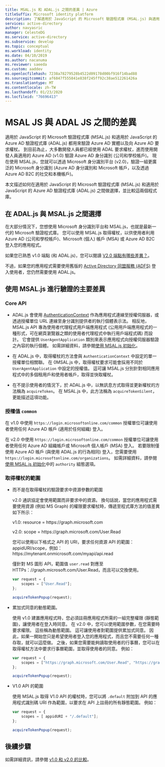 ```yaml
---
title: MSAL.js 和 ADAL.js 之間的差異 | Azure
titleSuffix: Microsoft identity platform
description: 了解適用於 JavaScript 的 Microsoft 驗證程式庫 (MSAL.js) 與適用於 JavaScript 的 Azure AD 驗證程式庫 (ADAL.js) 之間的差異，以及如何選擇要使用哪一個。
services: active-directory
author: navyasric
manager: CelesteDG
ms.service: active-directory
ms.subservice: develop
ms.topic: conceptual
ms.workload: identity
ms.date: 04/10/2019
ms.author: nacanuma
ms.reviewer: saeeda
ms.custom: aaddev
ms.openlocfilehash: 7238a78279528b4522d09178d00bf916f14bad88
ms.sourcegitcommit: af6847f555841e838f245ff92c38ae512261426a
ms.translationtype: MT
ms.contentlocale: zh-TW
ms.lasthandoff: 01/23/2020
ms.locfileid: "76696413"
---
```

# <a name="differences-between-msal-js-and-adal-js"></a>MSAL JS 與 ADAL JS 之間的差異

適用於 JavaScript 的 Microsoft 驗證程式庫 (MSAL.js) 和適用於 JavaScript 的 Azure AD 驗證程式庫 (ADAL.js) 都用來驗證 Azure AD 實體以及向 Azure AD 要求權杖。 到目前為止，大多數開發人員都已經使用 ADAL 要求權杖，進而使用開發人員適用的 Azure AD (v1.0) 驗證 Azure AD 身分識別 (公司和學校帳戶)。 現在使用 MSAL.js，您就可以透過 Microsoft 身分識別平台 (v2.0)，驗證一組更廣泛的 Microsoft 身分識別 (Azure AD 身分識別和 Microsoft 帳戶，以及透過 Azure AD B2C 的社交和本機帳戶)。

本文描述如何在適用於 JavaScript 的 Microsoft 驗證程式庫 (MSAL.js) 和適用於 JavaScript 的 Azure AD 驗證程式庫 (ADAL.js) 之間做選擇，並比較這兩個程式庫。

## <a name="choosing-between-adaljs-and-msaljs"></a>在 ADAL.js 與 MSAL.js 之間選擇

在大部分情況下，您想使用 Microsoft 身分識別平台和 MSAL.js，也就是最新一代的 Microsoft 驗證程式庫。 您可以使用 MSAL.js 取得權杖，以供使用者利用 Azure AD (公司和學校帳戶)、Microsoft (個人) 帳戶 (MSA) 或 Azure AD B2C 登入您的應用程式。

如果您已熟悉 v1.0 端點 (和 ADAL.js)，您可以閱讀 [V2.0 端點有哪些差異？](active-directory-v2-compare.md)。

不過，如果您的應用程式需要使用舊版的 [Active Directory 同盟服務 (ADFS)](/windows-server/identity/active-directory-federation-services) 登入使用者，您仍然需要使用 ADAL.js。

## <a name="key-differences-in-authentication-with-msaljs"></a>使用 MSAL.js 進行驗證的主要差異

### <a name="core-api"></a>Core API

* ADAL.js 會使用 [AuthenticationContext](https://github.com/AzureAD/azure-activedirectory-library-for-js/wiki/Config-authentication-context#authenticationcontext) 作為應用程式連線至授權伺服器，或透過授權單位 URL 連線至身分識別提供者的執行個體表示法。 相反地，MSAL.js API 專為使用者代理程式用戶端應用程式 (公用用戶端應用程式的一種形式，可在網頁瀏覽器之類的使用者代理程式中執行用戶端程式碼) 而設計。 它會提供 `UserAgentApplication` 類別來表示應用程式向授權伺服器驗證之內容的執行個體。 如需詳細資料，請參閱[使用 MSAL.js 初始化](msal-js-initializing-client-applications.md)。

* 在 ADAL.js 中，取得權杖的方法會與 `AuthenticationContext` 中設定的單一授權單位相關聯。 在 0MSAL.js 中，取得權杖要求可能會採用不同於 `UserAgentApplication` 中設定的授權值。 這可讓 MSAL.js 分別針對相同應用程式中的多個租用戶和使用者帳戶，取得並快取權杖。

* 在不提示使用者的情況下，於 ADAL.js 中，以無訊息方式取得並更新權杖的方法稱為 `acquireToken`。 在 MSAL.js 中，此方法稱為 `acquireTokenSilent`，更能描述這項功能。

### <a name="authority-value-common"></a>授權值 `common`

在 v1.0 中使用 `https://login.microsoftonline.com/common` 授權單位可讓使用者使用任何 Azure AD 帳戶 (適用於任何組織) 登入。

在 v2.0 中使用 `https://login.microsoftonline.com/common` 授權單位可讓使用者使用任何 Azure AD 組織帳戶或 Microsoft 個人帳戶 (MSA) 登入。 若要限制僅使用 Azure AD 帳戶 (與使用 ADAL.js 的行為相同) 登入，您需要使用 `https://login.microsoftonline.com/organizations`。 如需詳細資料，請參閱[使用 MSAL.js 初始化](msal-js-initializing-client-applications.md)中的 `authority` 組態選項。

### <a name="scopes-for-acquiring-tokens"></a>取得權杖的範圍
* 而不是在取得權杖的驗證要求中資源參數的範圍

    v2.0 通訊協定會使用範圍而非要求中的資源。 換句話說，當您的應用程式需要使用資源 (例如 MS Graph) 的權限要求權杖時，傳遞至程式庫方法的值差異如下所示：

    v1.0: resource = https\://graph.microsoft.com

    v2.0: scope = https\://graph.microsoft.com/User.Read

    您可以使用以下格式之 API 的 URI，要求任何資源 API 的範圍：appidURI/scope，例如：https:\//mytenant.onmicrosoft.com/myapi/api.read

    僅針對 MS 圖形 API，範圍值 `user.read` 對應至 HTTPs：\//graph.microsoft.com/User.Read，而且可以交換使用。

    ```javascript
    var request = {
        scopes = ["User.Read"];
    };

    acquireTokenPopup(request);   
    ```

* 累加式同意的動態範圍。

    使用 v1.0 建置應用程式時，您必須註冊應用程式所需的一組完整權限 (靜態範圍)，讓使用者在登入時同意。 在 v2.0 中，您可以使用範圍參數，在您需要時要求權限。 這些稱為動態範圍。 這可讓使用者對範圍提供累加式同意。 因此，如果一開始您只是希望使用者登入您的應用程式，而且您不需要任何一種存取，就可以這麼做。 之後，如果您需要能夠讀取使用者的行事曆，您可以在取得權杖方法中要求行事曆範圍，並取得使用者的同意。 例如：

    ```javascript
    var request = {
        scopes = ["https://graph.microsoft.com/User.Read", "https://graph.microsoft.com/Calendar.Read"];
    };

    acquireTokenPopup(request);   
    ```

* V1.0 API 的範圍

    使用 MSAL.js 取得 V1.0 API 的權杖時，您可以將 `.default` 附加到 API 的應用程式識別碼 URI 作為範圍，以要求在 API 上註冊的所有靜態範圍。 例如：

    ```javascript
    var request = {
        scopes = [ appidURI + "/.default"];
    };

    acquireTokenPopup(request);
    ```

## <a name="next-steps"></a>後續步驟
如需詳細資訊，請參閱 [v1.0 和 v2.0 的比較](active-directory-v2-compare.md)。
